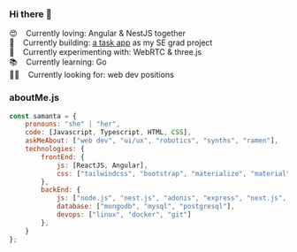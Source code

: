### Hi there 👋

😍 &nbsp;&nbsp; Currently loving: Angular & NestJS together <br>
🤖 &nbsp;&nbsp; Currently building: [a task app](https://github.com/samantafluture/clever-front) as my SE grad project <br>
🎨 &nbsp;&nbsp; Currently experimenting with: WebRTC & three.js <br>
📚 &nbsp;&nbsp; Currently learning: Go <br>
🤙🏼 &nbsp;&nbsp; Currently looking for: web dev positions <br>

### aboutMe.js

```javascript
const samanta = {
    pronouns: "she" | "her",
    code: [Javascript, Typescript, HTML, CSS],
    askMeAbout: ["web dev", "ui/ux", "robotics", "synths", "ramen"],
    technologies: {
        frontEnd: {
            js: [ReactJS, Angular],
            css: ["tailwindcss", "bootstrap", "materialize", "material"]
        },
        backEnd: {
            js: ["node.js", "nest.js", "adonis", "express", "next.js", "graphql"],
            database: ["mongodb", "mysql", "postgresql"],
            devops: ["linux", "docker", "git"]
        },
    }
};
```

